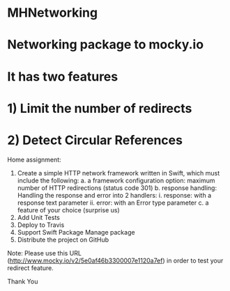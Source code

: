# MHNetworking

# Networking package to mocky.io
# It has two features
# 1) Limit the number of redirects
# 2) Detect Circular References

Home assignment:
1. Create a simple HTTP network framework written in Swift,
which must include the following:
a. a framework configuration option: maximum number of
HTTP redirections (status code 301)
b. response handling: Handling the response and error into 2
handlers:
i. response: with a response text parameter
ii. error: with an Error type parameter
c. a feature of your choice (surprise us)
2. Add Unit Tests
3. Deploy to Travis
4. Support Swift Package Manage package
5. Distribute the project on GitHub

Note: Please use this URL
(http://www.mocky.io/v2/5e0af46b3300007e1120a7ef) in order to
test your redirect feature.

Thank You
